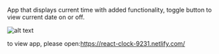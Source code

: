 App that displays current time with added functionality, toggle button to view current date on or off.

![alt text](https://i.imgur.com/CqOIylw.png)

to view app, please open:https://react-clock-9231.netlify.com/
